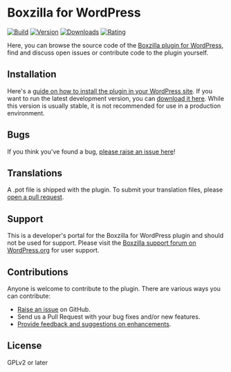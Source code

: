 Boxzilla for WordPress
======================
[![Build](https://img.shields.io/travis/ibericode/boxzilla-wp.svg)](https://travis-ci.org/ibericode/boxzilla-wp)
[![Version](https://img.shields.io/wordpress/plugin/v/boxzilla.svg)](https://wordpress.org/plugins/boxzilla/changelog/)
[![Downloads](https://img.shields.io/wordpress/plugin/dt/boxzilla.svg)](https://wordpress.org/plugins/boxzilla/)
[![Rating](https://img.shields.io/wordpress/plugin/r/boxzilla.svg)](https://wordpress.org/support/view/plugin-reviews/boxzilla/)

Here, you can browse the source code of the [Boxzilla plugin for WordPress](https://wordpress.org/plugins/boxzilla/), find and discuss open issues or contribute code to the plugin yourself.

Installation
------------

Here's a [guide on how to install the plugin in your WordPress site](https://wordpress.org/plugins/boxzilla/installation/).
If you want to run the latest development version, you can [download it here](https://github.com/ibericode/boxzilla/archive/master.zip). While this version is usually stable, it is not recommended for use in a production environment.

Bugs
----
If you think you've found a bug, [please raise an issue here](https://github.com/ibericode/boxzilla/issues?state=open)!

Translations
-------------
A .pot file is shipped with the plugin. To submit your translation files, please [open a pull request](https://github.com/ibericode/boxzilla-wp/pull/new/master).

Support
-------
This is a developer's portal for the Boxzilla for WordPress plugin and should not be used for support. Please visit the
[Boxzilla support forum on WordPress.org](https://wordpress.org/support/plugin/boxzilla) for user support.

Contributions
-------------
Anyone is welcome to contribute to the plugin. There are various ways you can contribute:

* [Raise an issue](https://github.com/ibericode/boxzilla/issues) on GitHub.
* Send us a Pull Request with your bug fixes and/or new features.
* [Provide feedback and suggestions on enhancements](https://github.com/ibericode/boxzilla/issues?direction=desc&labels=Enhancement&page=1&sort=created&state=open).

License
-------------
GPLv2 or later
